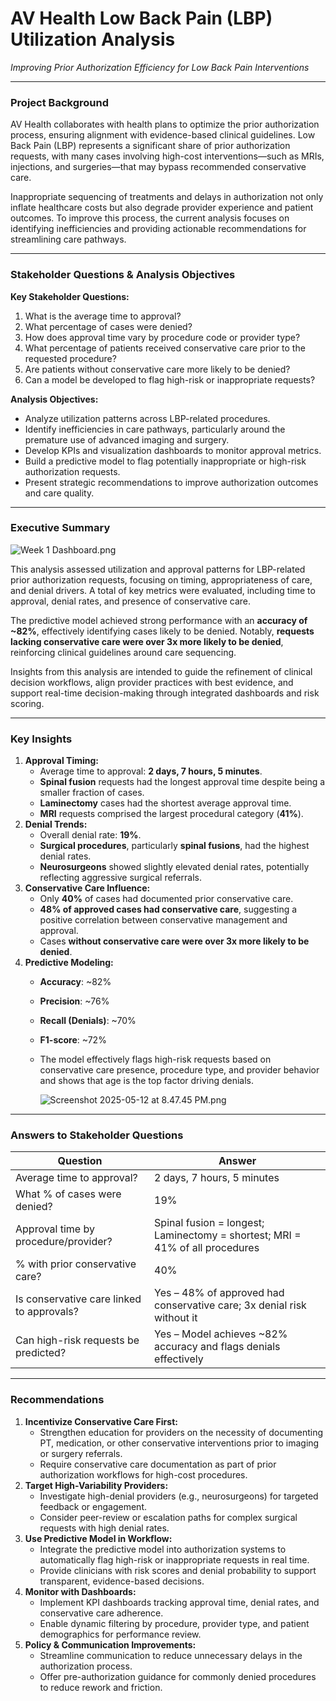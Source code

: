 # AV Health Low Back Pain (LBP) Utilization Analysis

*Improving Prior Authorization Efficiency for Low Back Pain Interventions*

---

### **Project Background**

AV Health collaborates with health plans to optimize the prior authorization process, ensuring alignment with evidence-based clinical guidelines. Low Back Pain (LBP) represents a significant share of prior authorization requests, with many cases involving high-cost interventions—such as MRIs, injections, and surgeries—that may bypass recommended conservative care.

Inappropriate sequencing of treatments and delays in authorization not only inflate healthcare costs but also degrade provider experience and patient outcomes. To improve this process, the current analysis focuses on identifying inefficiencies and providing actionable recommendations for streamlining care pathways.

---

### **Stakeholder Questions & Analysis Objectives**

**Key Stakeholder Questions:**

1. What is the average time to approval?
2. What percentage of cases were denied?
3. How does approval time vary by procedure code or provider type?
4. What percentage of patients received conservative care prior to the requested procedure?
5. Are patients without conservative care more likely to be denied?
6. Can a model be developed to flag high-risk or inappropriate requests?

**Analysis Objectives:**

- Analyze utilization patterns across LBP-related procedures.
- Identify inefficiencies in care pathways, particularly around the premature use of advanced imaging and surgery.
- Develop KPIs and visualization dashboards to monitor approval metrics.
- Build a predictive model to flag potentially inappropriate or high-risk authorization requests.
- Present strategic recommendations to improve authorization outcomes and care quality.

---

### **Executive Summary**

![Week 1 Dashboard.png](AV%20Health%20Low%20Back%20Pain%20(LBP)%20Utilization%20Analysis%201f14799bb267801db009d1e08b4b5154/Week_1_Dashboard.png)

This analysis assessed utilization and approval patterns for LBP-related prior authorization requests, focusing on timing, appropriateness of care, and denial drivers. A total of key metrics were evaluated, including time to approval, denial rates, and presence of conservative care.

The predictive model achieved strong performance with an **accuracy of ~82%**, effectively identifying cases likely to be denied. Notably, **requests lacking conservative care were over 3x more likely to be denied**, reinforcing clinical guidelines around care sequencing.

Insights from this analysis are intended to guide the refinement of clinical decision workflows, align provider practices with best evidence, and support real-time decision-making through integrated dashboards and risk scoring.

---

### **Key Insights**

1. **Approval Timing:**
    - Average time to approval: **2 days, 7 hours, 5 minutes**.
    - **Spinal fusion** requests had the longest approval time despite being a smaller fraction of cases.
    - **Laminectomy** cases had the shortest average approval time.
    - **MRI** requests comprised the largest procedural category (**41%**).
2. **Denial Trends:**
    - Overall denial rate: **19%**.
    - **Surgical procedures**, particularly **spinal fusions**, had the highest denial rates.
    - **Neurosurgeons** showed slightly elevated denial rates, potentially reflecting aggressive surgical referrals.
3. **Conservative Care Influence:**
    - Only **40%** of cases had documented prior conservative care.
    - **48% of approved cases had conservative care**, suggesting a positive correlation between conservative management and approval.
    - Cases **without conservative care were over 3x more likely to be denied**.
4. **Predictive Modeling:**
    - **Accuracy**: ~82%
    - **Precision**: ~76%
    - **Recall (Denials)**: ~70%
    - **F1-score**: ~72%
    - The model effectively flags high-risk requests based on conservative care presence, procedure type, and provider behavior and shows that age is the top factor driving denials.
        
        ![Screenshot 2025-05-12 at 8.47.45 PM.png](AV%20Health%20Low%20Back%20Pain%20(LBP)%20Utilization%20Analysis%201f14799bb267801db009d1e08b4b5154/Screenshot_2025-05-12_at_8.47.45_PM.png)
        

---

### **Answers to Stakeholder Questions**

| **Question** | **Answer** |
| --- | --- |
| Average time to approval? | 2 days, 7 hours, 5 minutes |
| What % of cases were denied? | 19% |
| Approval time by procedure/provider? | Spinal fusion = longest; Laminectomy = shortest; MRI = 41% of all procedures |
| % with prior conservative care? | 40% |
| Is conservative care linked to approvals? | Yes – 48% of approved had conservative care; 3x denial risk without it |
| Can high-risk requests be predicted? | Yes – Model achieves ~82% accuracy and flags denials effectively |

---

### **Recommendations**

1. **Incentivize Conservative Care First:**
    - Strengthen education for providers on the necessity of documenting PT, medication, or other conservative interventions prior to imaging or surgery referrals.
    - Require conservative care documentation as part of prior authorization workflows for high-cost procedures.
2. **Target High-Variability Providers:**
    - Investigate high-denial providers (e.g., neurosurgeons) for targeted feedback or engagement.
    - Consider peer-review or escalation paths for complex surgical requests with high denial rates.
3. **Use Predictive Model in Workflow:**
    - Integrate the predictive model into authorization systems to automatically flag high-risk or inappropriate requests in real time.
    - Provide clinicians with risk scores and denial probability to support transparent, evidence-based decisions.
4. **Monitor with Dashboards:**
    - Implement KPI dashboards tracking approval time, denial rates, and conservative care adherence.
    - Enable dynamic filtering by procedure, provider type, and patient demographics for performance review.
5. **Policy & Communication Improvements:**
    - Streamline communication to reduce unnecessary delays in the authorization process.
    - Offer pre-authorization guidance for commonly denied procedures to reduce rework and friction.
